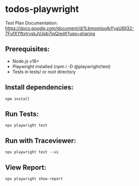 # todos-playwright

Test Plan Documentation: https://docs.google.com/document/d/1LbmomisoArFyaU6II32-7FufXYftxtrvskJVJpb7jqQ/edit?usp=sharing

## Prerequisites:
  - Node.js v18+
  - Playwright installed (npm i -D @playwright/test)
  - Tests in tests/ or root directory

## Install dependencies: 
`npm install`

## Run Tests:
`npx playwright test`

## Run with Traceviewer: 
`npx playwright test --ui`

## View Report:
`npx playwright show-report`

